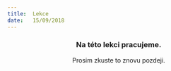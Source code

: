 ```yaml
---
title:  Lekce
date:   15/09/2018
---
```


### <center>Na této lekci pracujeme.</center>
<center>Prosim zkuste to znovu pozdeji.</center>